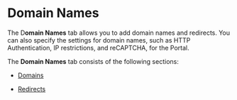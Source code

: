 ﻿---
sidebar_position: 1
---

# Domain Names

<head>
  <meta name="guidename" content="API Management"/>
  <meta name="context" content="GUID-d8b221f2-0d72-4c3d-80ad-a78b09975e3f"/>
</head>

The D**omain Names** tab allows you to add domain names and redirects. You can also specify the settings for domain names, such as HTTP Authentication, IP restrictions, and reCAPTCHA, for the Portal.

The **Domain Names** tab consists of the following sections: 

- [Domains](../../Domains/Domains.md)

- [Redirects](Adding_a_redirect.md)
